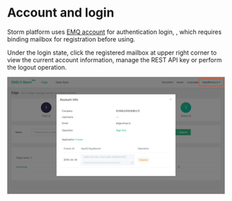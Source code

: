 # Account and login



Storm platform uses  [EMQ account](https://www.emqx.io/account) for authentication login, , which requires binding mailbox for registration before using.

Under the login state, click the registered  mailbox at upper right corner to view the current account information, manage the REST API key or perform the logout operation.

![image-20190418180945456](../_assets/image-20190418180945456.png)

